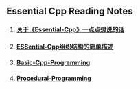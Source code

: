Essential Cpp Reading Notes
---

1. #### [关于《Essential-Cpp》一点点想说的话](关于《Essential-Cpp》一点点想说的话.md)
2. #### [ESSential-Cpp组织结构的简单描述](ESSential-Cpp组织结构的简单描述.md)
3. #### [Basic-Cpp-Programming](Basic-Cpp-Programming.md)
4. #### [Procedural-Programming](Procedural-Programming.md)
